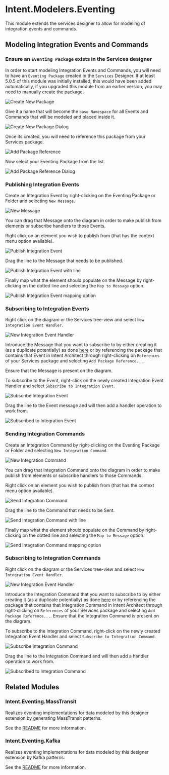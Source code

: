 ﻿# Intent.Modelers.Eventing

This module extends the services designer to allow for modeling of integration events and commands.

## Modeling Integration Events and Commands

### Ensure an `Eventing Package` exists in the Services designer

In order to start modeling Integration Events and Commands, you will need to have an `Eventing Package` created in the `Services` Designer. If at least 5.0.5 of this module was initially installed, this would have been added automatically, if you upgraded this module from an earlier version, you may need to manually create the package.

![Create New Package](docs/images/create-new-package.png)

Give it a name that will become the `base Namespace` for all Events and Commands that will be modeled and placed inside it.

![Create New Package Dialog](docs/images/create-new-eventing-package-dialog.png)

Once its created, you will need to reference this package from your Services package.

![Add Package Reference](docs/images/add-package-reference.png)

Now select your Eventing Package from the list.

![Add Package Reference Dialog](docs/images/add-package-reference-dialog.png)

### Publishing Integration Events

Create an Integration Event by right-clicking on the Eventing Package or Folder and selecting `New Message`.

![New Message](docs/images/new-message.png)

You can drag that Message onto the diagram in order to make publish from elements or subscribe handlers to those Events.

Right click on an element you wish to publish from (that has the context menu option available).

![Publish Integration Event](docs/images/publish-integration-event.png)

Drag the line to the Message that needs to be published.

![Publish Integration Event with line](docs/images/publish-integration-event-with-line.png)

Finally map what the element should populate on the Message by right-clicking on the dotted line and selecting the `Map to Message` option.

![Publish Integration Event mapping option](docs/images/publish-integration-event-mapping-option.png)

### Subscribing to Integration Events

Right click on the diagram or the Services tree-view and select `New Integration Event Handler`.

![New Integration Event Handler](docs/images/integration-event-handler-new.png)

Introduce the Message that you want to subscribe to by either creating it (as a duplicate potentially) as done [here](#publishing-integration-events) or by referencing the package that contains that Event in Intent Architect through right-clicking on `References` of your Services package and selecting `Add Package Reference...`.

Ensure that the Message is present on the diagram.

To subscribe to the Event, right-click on the newly created Integration Event Handler and select `Subscribe to Integration Event`.

![Subscribe Integration Event](docs/images/integration-event-handler-subscribe-event.png)

Drag the line to the Event message and will then add a handler operation to work from.

![Subscribed to Integration Event](docs/images/integration-event-handler-event-associated.png)

### Sending Integration Commands

Create an Integration Command by right-clicking on the Eventing Package or Folder and selecting `New Integration Command`.

![New Integration Command](docs/images/new-integration-command.png)

You can drag that Integration Command onto the diagram in order to make publish from elements or subscribe handlers to those Commands.

Right click on an element you wish to publish from (that has the context menu option available).

![Send Integration Command](docs/images/send-integration-command.png)

Drag the line to the Command that needs to be Sent.

![Send Integration Command with line](docs/images/send-integration-command-with-line.png)

Finally map what the element should populate on the Command by right-clicking on the dotted line and selecting the `Map to Message` option.

![Send Integration Command mapping option](docs/images/send-integration-command-mapping-option.png)

### Subscribing to Integration Commands

Right click on the diagram or the Services tree-view and select `New Integration Event Handler`.

![New Integration Event Handler](docs/images/integration-event-handler-new.png)

Introduce the Integration Command that you want to subscribe to by either creating it (as a duplicate potentially) as done [here](#sending-integration-commands) or by referencing the package that contains that Integration Command in Intent Architect through right-clicking on `References` of your Services package and selecting `Add Package Reference...`.
Ensure that the Integration Command is present on the diagram.

To subscribe to the Integration Command, right-click on the newly created Integration Event Handler and select `Subscribe to Integration Command`.

![Subscribe Integration Command](docs/images/integration-event-handler-subscribe-command.png)

Drag the line to the Integration Command and will then add a handler operation to work from.

![Subscribed to Integration Command](docs/images/integration-event-handler-command-associated.png)

## Related Modules

### Intent.Eventing.MassTransit

Realizes eventing implementations for data modeled by this designer extension by generating MassTransit patterns.

See the [README](https://github.com/IntentArchitect/Intent.Modules.NET/blob/development/Modules/Intent.Modules.Eventing.MassTransit/README.md) for more information.

### Intent.Eventing.Kafka

Realizes eventing implementations for data modeled by this designer extension by Kafka patterns.

See the [README](https://github.com/IntentArchitect/Intent.Modules.NET/blob/development/Modules/Intent.Modules.Eventing.Kafka/README.md) for more information.
